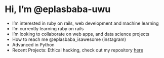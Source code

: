 # Hi, I’m @eplasbaba-uwu
- I’m interested in ruby on rails, web development and machine learning
- I’m currently learning ruby on rails
- I’m looking to collaborate on web apps, and data science projects
- How to reach me @eplasbaba_isawesome (instagram)
- Advanced in Python
- Recent Projects: Ethical hacking, check out my repository [here](https://github.com/eplasbaba-uwu/ethical-hacking)

<!---
eplasbaba-uwu/eplasbaba-uwu is a ✨ special ✨ repository because its `README.md` (this file) appears on your GitHub profile.
You can click the Preview link to take a look at your changes.
--->
